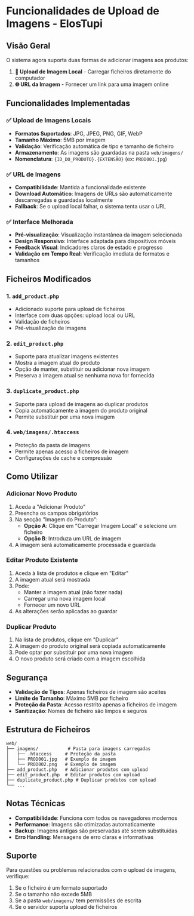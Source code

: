 # Funcionalidades de Upload de Imagens - ElosTupi

## Visão Geral

O sistema agora suporta duas formas de adicionar imagens aos produtos:

1. **📁 Upload de Imagem Local** - Carregar ficheiros diretamente do computador
2. **🌐 URL da Imagem** - Fornecer um link para uma imagem online

## Funcionalidades Implementadas

### ✅ Upload de Imagens Locais

- **Formatos Suportados**: JPG, JPEG, PNG, GIF, WebP
- **Tamanho Máximo**: 5MB por imagem
- **Validação**: Verificação automática de tipo e tamanho de ficheiro
- **Armazenamento**: As imagens são guardadas na pasta `web/imagens/`
- **Nomenclatura**: `{ID_DO_PRODUTO}.{EXTENSÃO}` (ex: `PROD001.jpg`)

### ✅ URL de Imagens

- **Compatibilidade**: Mantida a funcionalidade existente
- **Download Automático**: Imagens de URLs são automaticamente descarregadas e guardadas localmente
- **Fallback**: Se o upload local falhar, o sistema tenta usar o URL

### ✅ Interface Melhorada

- **Pré-visualização**: Visualização instantânea da imagem selecionada
- **Design Responsivo**: Interface adaptada para dispositivos móveis
- **Feedback Visual**: Indicadores claros de estado e progresso
- **Validação em Tempo Real**: Verificação imediata de formatos e tamanhos

## Ficheiros Modificados

### 1. `add_product.php`
- Adicionado suporte para upload de ficheiros
- Interface com duas opções: upload local ou URL
- Validação de ficheiros
- Pré-visualização de imagens

### 2. `edit_product.php`
- Suporte para atualizar imagens existentes
- Mostra a imagem atual do produto
- Opção de manter, substituir ou adicionar nova imagem
- Preserva a imagem atual se nenhuma nova for fornecida

### 3. `duplicate_product.php`
- Suporte para upload de imagens ao duplicar produtos
- Copia automaticamente a imagem do produto original
- Permite substituir por uma nova imagem

### 4. `web/imagens/.htaccess`
- Proteção da pasta de imagens
- Permite apenas acesso a ficheiros de imagem
- Configurações de cache e compressão

## Como Utilizar

### Adicionar Novo Produto
1. Aceda a "Adicionar Produto"
2. Preencha os campos obrigatórios
3. Na secção "Imagem do Produto":
   - **Opção A**: Clique em "Carregar Imagem Local" e selecione um ficheiro
   - **Opção B**: Introduza um URL de imagem
4. A imagem será automaticamente processada e guardada

### Editar Produto Existente
1. Aceda à lista de produtos e clique em "Editar"
2. A imagem atual será mostrada
3. Pode:
   - Manter a imagem atual (não fazer nada)
   - Carregar uma nova imagem local
   - Fornecer um novo URL
4. As alterações serão aplicadas ao guardar

### Duplicar Produto
1. Na lista de produtos, clique em "Duplicar"
2. A imagem do produto original será copiada automaticamente
3. Pode optar por substituir por uma nova imagem
4. O novo produto será criado com a imagem escolhida

## Segurança

- **Validação de Tipos**: Apenas ficheiros de imagem são aceites
- **Limite de Tamanho**: Máximo 5MB por ficheiro
- **Proteção da Pasta**: Acesso restrito apenas a ficheiros de imagem
- **Sanitização**: Nomes de ficheiro são limpos e seguros

## Estrutura de Ficheiros

```
web/
├── imagens/           # Pasta para imagens carregadas
│   ├── .htaccess     # Proteção da pasta
│   ├── PROD001.jpg   # Exemplo de imagem
│   └── PROD002.png   # Exemplo de imagem
├── add_product.php   # Adicionar produtos com upload
├── edit_product.php  # Editar produtos com upload
├── duplicate_product.php # Duplicar produtos com upload
└── ...
```

## Notas Técnicas

- **Compatibilidade**: Funciona com todos os navegadores modernos
- **Performance**: Imagens são otimizadas automaticamente
- **Backup**: Imagens antigas são preservadas até serem substituídas
- **Erro Handling**: Mensagens de erro claras e informativas

## Suporte

Para questões ou problemas relacionados com o upload de imagens, verifique:
1. Se o ficheiro é um formato suportado
2. Se o tamanho não excede 5MB
3. Se a pasta `web/imagens/` tem permissões de escrita
4. Se o servidor suporta upload de ficheiros 